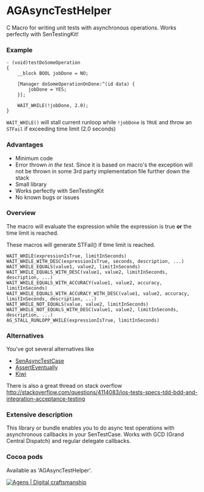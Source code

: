 # AGAsyncTestHelper

C Macro for writing unit tests with asynchronous operations. Works perfectly with SenTestingKit!

### Example

    - (void)testDoSomeOperation
    {
        __block BOOL jobDone = NO;
    
        [Manager doSomeOperationOnDone:^(id data) {
            jobDone = YES; 
        }];
    
        WAIT_WHILE(!jobDone, 2.0);
    }

`WAIT_WHILE()` will stall current runloop while `!jobDone` is `TRUE` and throw an `STFail` if exceeding time limit (2.0 seconds)

### Advantages

- Minimum code
- Error thrown *in the test*. Since it is based on macro's the exception will not be thrown in some 3rd party implementation file further down the stack
- Small library
- Works perfectly with SenTestingKit
- No known bugs or issues

### Overview

The macro will evaluate the expression while the expression is true **or** the time limit is reached.

These macros will generate STFail() if time limit is reached.
     
    WAIT_WHILE(expressionIsTrue, limitInSeconds)
    WAIT_WHILE_WITH_DESC(expressionIsTrue, seconds, description, ...)
    WAIT_WHILE_EQUALS(value1, value2, limitInSeconds)
    WAIT_WHILE_EQUALS_WITH_DESC(value1, value2, limitInSeconds, description, ...)
    WAIT_WHILE_EQUALS_WITH_ACCURACY(value1, value2, accuracy, limitInSeconds)
    WAIT_WHILE_EQUALS_WITH_ACCURACY_WITH_DESC(value1, value2, accuracy, limitInSeconds, description, ...)
    WAIT_WHILE_NOT_EQUALS(value, value2, limitInSeconds)
    WAIT_WHILE_NOT_EQUALS_WITH_DESC(value1, value2, limitInSeconds, description, ...)
    AG_STALL_RUNLOPP_WHILE(expressionIsTrue, limitInSeconds)

### Alternatives

You've got several alternatives like

- [SenAsyncTestCase](https://github.com/akisute/SenAsyncTestCase)
- [AssertEventually](https://gist.github.com/lukeredpath/506353/)
- [Kiwi](https://github.com/allending/Kiwi/wiki/Asynchronous-Testing)

There is also a great thread on stack overflow http://stackoverflow.com/questions/4114083/ios-tests-specs-tdd-bdd-and-integration-acceptance-testing

### Extensive description

This library or bundle enables you to do async test operations with asynchronous callbacks in your SenTestCase. Works with GCD (Grand Central Dispatch) and regular delegate callbacks. 

### Cocoa pods
    
Available as 'AGAsyncTestHelper'.

[![Agens | Digital craftsmanship](http://static.agens.no/images/agens_logo_w_slogan_avenir_small.png)](http://agens.no/)
